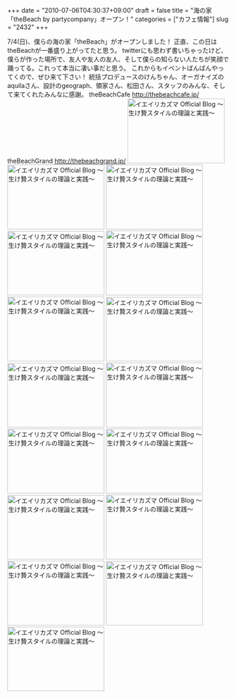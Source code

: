 +++
date = "2010-07-06T04:30:37+09:00"
draft = false
title = "海の家「theBeach by partycompany」オープン！"
categories = ["カフェ情報"]
slug = "2432"
+++

7/4(日)、僕らの海の家「theBeach」がオープンしました！
正直、この日はtheBeachが一番盛り上がってたと思う。
twitterにも思わず書いちゃったけど、僕らが作った場所で、友人や友人の友人、そして僕らの知らない人たちが笑顔で踊ってる。これって本当に凄い事だと思う。
これからもイベントばんばんやってくので、ぜひ来て下さい！
統括プロデュースのけんちゃん、オーガナイズのaquilaさん、設計のgeograph、領家さん、松田さん、スタッフのみんな、そして来てくれたみんなに感謝。
theBeachCafe
<a href="http://thebeachcafe.jp/" target="_blank">http://thebeachcafe.jp/</a>
theBeachGrand
<a href="http://thebeachgrand.jp/" target="_blank">http://thebeachgrand.jp/</a>
<a href="http://ieiri.net/wordpress/wp-content/uploads/ameblo/blog_import_4f7a397d88986.png"><img src="http://ieiri.net/wordpress/wp-content/uploads/ameblo/blog_import_4f7a397c6037e.png"  alt="イエイリカズマ Official Blog ～生け贄スタイルの理論と実践～" width="220" height="147" border="0" /></a>
<a href="http://ieiri.net/wordpress/wp-content/uploads/ameblo/blog_import_4f7a397f3d40a.png"><img src="http://ieiri.net/wordpress/wp-content/uploads/ameblo/blog_import_4f7a397e164a3.png"  alt="イエイリカズマ Official Blog ～生け贄スタイルの理論と実践～" width="220" height="147" border="0" /></a>
<a href="http://ieiri.net/wordpress/wp-content/uploads/ameblo/blog_import_4f7a3980aa1b8.png"><img src="http://ieiri.net/wordpress/wp-content/uploads/ameblo/blog_import_4f7a397f75a80.png"  alt="イエイリカズマ Official Blog ～生け贄スタイルの理論と実践～" width="220" height="147" border="0" /></a>
<a href="http://ieiri.net/wordpress/wp-content/uploads/ameblo/blog_import_4f7a3982086d8.png"><img src="http://ieiri.net/wordpress/wp-content/uploads/ameblo/blog_import_4f7a3981200b9.png"  alt="イエイリカズマ Official Blog ～生け贄スタイルの理論と実践～" width="220" height="146" border="0" /></a>
<a href="http://ieiri.net/wordpress/wp-content/uploads/ameblo/blog_import_4f7a39835ee51.png"><img src="http://ieiri.net/wordpress/wp-content/uploads/ameblo/blog_import_4f7a398275b91.png"  alt="イエイリカズマ Official Blog ～生け贄スタイルの理論と実践～" width="220" height="147" border="0" /></a>
<a href="http://ieiri.net/wordpress/wp-content/uploads/ameblo/blog_import_4f7a39849c173.png"><img src="http://ieiri.net/wordpress/wp-content/uploads/ameblo/blog_import_4f7a3983db256.png"  alt="イエイリカズマ Official Blog ～生け贄スタイルの理論と実践～" width="220" height="147" border="0" /></a>
<a href="http://ieiri.net/wordpress/wp-content/uploads/ameblo/blog_import_4f7a3985e7992.png"><img src="http://ieiri.net/wordpress/wp-content/uploads/ameblo/blog_import_4f7a39850e37e.png"  alt="イエイリカズマ Official Blog ～生け贄スタイルの理論と実践～" width="220" height="146" border="0" /></a>
<a href="http://ieiri.net/wordpress/wp-content/uploads/ameblo/blog_import_4f7a3987892f7.png"><img src="http://ieiri.net/wordpress/wp-content/uploads/ameblo/blog_import_4f7a39865c5a0.png"  alt="イエイリカズマ Official Blog ～生け贄スタイルの理論と実践～" width="220" height="146" border="0" /></a>
<a href="http://ieiri.net/wordpress/wp-content/uploads/ameblo/blog_import_4f7a398928e6d.png"><img src="http://ieiri.net/wordpress/wp-content/uploads/ameblo/blog_import_4f7a3987f2175.png"  alt="イエイリカズマ Official Blog ～生け贄スタイルの理論と実践～" width="220" height="147" border="0" /></a>
<a href="http://ieiri.net/wordpress/wp-content/uploads/ameblo/blog_import_4f7a398ad012a.png"><img src="http://ieiri.net/wordpress/wp-content/uploads/ameblo/blog_import_4f7a39899763e.png"  alt="イエイリカズマ Official Blog ～生け贄スタイルの理論と実践～" width="220" height="147" border="0" /></a>
<a href="http://ieiri.net/wordpress/wp-content/uploads/ameblo/blog_import_4f7a398c5de51.png"><img src="http://ieiri.net/wordpress/wp-content/uploads/ameblo/blog_import_4f7a398b45a82.png"  alt="イエイリカズマ Official Blog ～生け贄スタイルの理論と実践～" width="220" height="147" border="0" /></a>
<a href="http://ieiri.net/wordpress/wp-content/uploads/ameblo/blog_import_4f7a398ddb15d.png"><img src="http://ieiri.net/wordpress/wp-content/uploads/ameblo/blog_import_4f7a398cce32b.png"  alt="イエイリカズマ Official Blog ～生け贄スタイルの理論と実践～" width="220" height="146" border="0" /></a>
<a href="http://ieiri.net/wordpress/wp-content/uploads/ameblo/blog_import_4f7a398f313a4.png"><img src="http://ieiri.net/wordpress/wp-content/uploads/ameblo/blog_import_4f7a398e4ee6b.png"  alt="イエイリカズマ Official Blog ～生け贄スタイルの理論と実践～" width="220" height="147" border="0" /></a>
<a href="http://ieiri.net/wordpress/wp-content/uploads/ameblo/blog_import_4f7a3990ddd0f.png"><img src="http://ieiri.net/wordpress/wp-content/uploads/ameblo/blog_import_4f7a398fc031c.png"  alt="イエイリカズマ Official Blog ～生け贄スタイルの理論と実践～" width="220" height="147" border="0" /></a>
<a href="http://ieiri.net/wordpress/wp-content/uploads/ameblo/blog_import_4f7a399283393.png"><img src="http://ieiri.net/wordpress/wp-content/uploads/ameblo/blog_import_4f7a399155adc.png"  alt="イエイリカズマ Official Blog ～生け贄スタイルの理論と実践～" width="220" height="146" border="0" /></a>
<a href="http://ieiri.net/wordpress/wp-content/uploads/ameblo/blog_import_4f7a399413153.png"><img src="http://ieiri.net/wordpress/wp-content/uploads/ameblo/blog_import_4f7a39931314c.png"  alt="イエイリカズマ Official Blog ～生け贄スタイルの理論と実践～" width="220" height="146" border="0" /></a>
